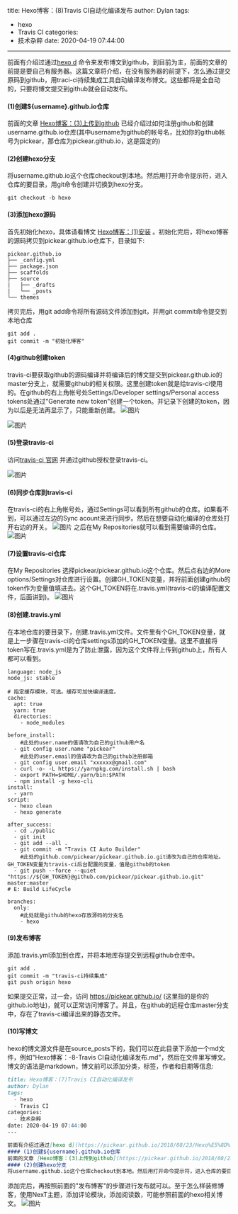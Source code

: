 title: Hexo博客：(8)Travis CI自动化编译发布
author: Dylan
tags:
  - hexo
  - Travis CI
categories:
  - 技术杂粹
date: 2020-04-19 07:44:00
---

前面有介绍过通过[hexo d](https://pickear.github.io/2018/08/23/Hexo%E5%8D%9A%E5%AE%A2%EF%BC%9A-3-%E4%B8%8A%E4%BC%A0%E5%88%B0github/) 命令来发布博文到github，到目前为主，前面的文章的前提是要自己有服务器。这篇文章将介绍，在没有服务器的前提下，怎么通过提交原码到github，用traci-ci持续集成工具自动编译发布博文。这些都将是全自动的，只要将博文提交到github就会自动发布。
#### (1)创建${username}.github.io仓库
前面的文章 [Hexo博客：(3)上传到github](https://pickear.github.io/2018/08/23/Hexo%E5%8D%9A%E5%AE%A2%EF%BC%9A-3-%E4%B8%8A%E4%BC%A0%E5%88%B0github/) 已经介绍过如何注册github和创建username.github.io仓库(其中username为github的帐号名，比如你的github帐号为pickear，那仓库为pickear.github.io，这是固定的)
#### (2)创建hexo分支
将username.github.io这个仓库checkout到本地。然后用打开命令提示符，进入仓库的要目录，用git命令创建并切换到hexo分支。
```shell
git checkout -b hexo
```
#### (3)添加hexo源码
首先初始化hexo，具体请看博文 [Hexo博客：(1)安装](https://pickear.github.io/2018/08/22/Hexo%E5%8D%9A%E5%AE%A2%EF%BC%9A-1-%E5%AE%89%E8%A3%85/) 。初始化完后，将hexo博客的源码拷贝到pickear.github.io仓库下，目录如下:
```
pickear.github.io
├── _config.yml
├── package.json
├── scaffolds
├── source
|   ├── _drafts
|   └── _posts
└── themes
```
拷贝完后，用git add命令将所有源码文件添加到git，并用git commit命令提交到本地仓库
```shell
git add .
git commit -m "初始化博客"
```

#### (4)github创建token
travis-ci要获取github的源码编译并将编译后的博文提交到pickear.github.io的master分支上，就需要github的相关权限。这里创建token就是给travis-ci使用的。在github的右上角帐号处Settings/Developer settings/Personal access tokens处通过"Generate new token"创建一个token。并记录下创建的token，因为以后是无法再显示了，只能重新创建。
![图片](/images/blog/github_token1.png)

![图片](/images/blog/github_token2.png)

#### (5)登录travis-ci
访问[travis-ci 官网](https://www.travis-ci.org/) 并通过github授权登录travis-ci。

![图片](/images/blog/travis-ci_login.png)

#### (6)同步仓库到travis-ci
在travis-ci的右上角帐号处，通过Settings可以看到所有github的仓库。如果看不到，可以通过左边的Sync acount来进行同步。然后在想要自动化编译的仓库处打开右边的开关。
![图片](/images/blog/travis-ci_settings.png)
之后在My Repositories就可以看到需要编译的仓库。
![图片](/images/blog/travis-ci_repositeries.png)

#### (7)设置travis-ci仓库
在My Repositories 选择pickear/pickear.github.io这个仓库。然后点右边的More options/Settings对仓库进行设置。创建GH_TOKEN变量，并将前面创建github的token作为变量值填进去。这个GH_TOKEN将在.travis.yml(travis-ci的编译配置文件，后面讲到)。
![图片](/images/blog/travis-ci_repositories_settings.png)

#### (8)创建.travis.yml
在本地仓库的要目录下，创建.travis.yml文件。文件里有个GH_TOKEN变量，就是上一步骤在travis-ci的仓库settings添加的GH_TOKEN变量。这里不直接将token写在.travis.yml是为了防止泄露，因为这个文件将上传到github上，所有人都可以看到。
```shell
language: node_js
node_js: stable

# 指定缓存模块，可选。缓存可加快编译速度。
cache:
  apt: true
  yarn: true
  directories:
    - node_modules
  
before_install:
    #此处的user.name的值请改为自己的github用户名
  - git config user.name "pickear"
    #此处的user.email的值请改为自己的github注册邮箱
  - git config user.email "xxxxxx@gmail.com"
  - curl -o- -L https://yarnpkg.com/install.sh | bash
  - export PATH=$HOME/.yarn/bin:$PATH
  - npm install -g hexo-cli
install:
  - yarn
script:
  - hexo clean
  - hexo generate

after_success:
  - cd ./public
  - git init
  - git add --all .
  - git commit -m "Travis CI Auto Builder"
    #此处的github.com/pickear/pickear.github.io.git请改为自己的仓库地址。GH_TOKEN变量为travis-ci后台配置的变量，值是github的token
  - git push --force --quiet "https://${GH_TOKEN}@github.com/pickear/pickear.github.io.git" master:master
# E: Build LifeCycle

branches:
  only:
    #此处就是github的hexo存放源码的分支名
    - hexo
```

#### (9)发布博客
添加.travis.yml添加到仓库，并将本地库存提交到远程github仓库中。
```shell
git add .
git commit -m "travis-ci持续集成"
git push origin hexo
```
如果提交正常，过一会，访问 https://pickear.github.io/ (这里指的是你的github.io地址)，就可以正常访问博客了。并且，在github的远程仓库master分支中，存在了travis-ci编译出来的静态文件。

#### (10)写博文
hexo的博文源文件是在source\_posts下的，我们可以在此目录下添加一个md文件，例如"Hexo博客：-8-Travis CI自动化编译发布.md"，然后在文件里写博文。博文的语法是markdown，博文前可以添加分类，标签，作者和日期等信息:
```markdown
title: Hexo博客：(7)Travis CI自动化编译发布
author: Dylan
tags:
  - hexo
  - Travis CI
categories:
  - 技术杂粹
date: 2020-04-19 07:44:00
---

前面有介绍过通过[hexo d](https://pickear.github.io/2018/08/23/Hexo%E5%8D%9A%E5%AE%A2%EF%BC%9A-3-%E4%B8%8A%E4%BC%A0%E5%88%B0github/) 命令来发布博文到github，到目前为主，前面的文章的前提是要自己有服务器。这篇文章将介绍，在没有服务器的前提下，怎么通过提交原码到github，用traci-ci持续集成工具自动编译发布博文。这些都将是全自动的，只要将博文提交到github就会自动发布。
#### (1)创建${username}.github.io仓库
前面的文章 [Hexo博客：(3)上传到github](https://pickear.github.io/2018/08/23/Hexo%E5%8D%9A%E5%AE%A2%EF%BC%9A-3-%E4%B8%8A%E4%BC%A0%E5%88%B0github/) 已经介绍过如何注册github和创建username.github.io仓库(其中username为github的帐号名，比如你的github帐号为pickear，那仓库为pickear.github.io，这是固定的)
#### (2)创建hexo分支
将username.github.io这个仓库checkout到本地。然后用打开命令提示符，进入仓库的要目录，用git命令创建并切换到hexo分支。
```
添加完后，再按照前面的"发布博客"的步骤进行发布就可以。至于怎么样装修博客，使用NexT主题，添加评论模块，添加阅读数，可能参照前面的hexo相关博文。
![图片](/images/blog/pickear.github.io.png)